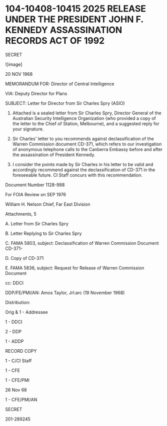 # 104-10408-10415 2025 RELEASE UNDER THE PRESIDENT JOHN F. KENNEDY ASSASSINATION RECORDS ACT OF 1992

SECRET

![image]

20 NOV 1968

MEMORANDUM FOR: Director of Central Intelligence

VIA: Deputy Director for Plans

SUBJECT: Letter for Director from Sir Charles Spry (ASIO)

1. Attached is a sealed letter from Sir Charles Spry, Director General of the Australian Security Intelligence Organization (who provided a copy of the letter to the Chief of Station, Melbourne), and a suggested reply for your signature.

2. Sir Charles' letter to you recommends against declassification of the Warren Commission document CD-371, which refers to our investigation of anonymous telephone calls to the Canberra Embassy before and after the assassination of President Kennedy.

3. I consider the points made by Sir Charles in his letter to be valid and accordingly recommend against the declassification of CD-371 in the foreseeable future. CI Staff concurs with this recommendation.

Document Number 1128-988

For FOIA Review on SEP 1976

William H. Nelson
Chief, Far East Division

Attachments, 5

A. Letter from Sir Charles Spry

B. Letter Replying to Sir Charles Spry

C. FAMA 5803, subject: Declassification of Warren Commission Document CD-371-

D. Copy of CD-371

E. FAMA 5836, subject: Request for Release of Warren Commission Document

cc: DDCI

DDP/FE/PMI/AN: Amos Taylor, Jrl:arc (19 November 1968)

Distribution:

Orig & 1 - Addressee

1 - DDCI

2 - DDP

1 - ADDP

RECORD COPY

1 - C/CI Staff

1 - CFE

1 - CFE/PMI

26 Nov 68

1 - CFE/PMI/AN

SECRET

201-289245
